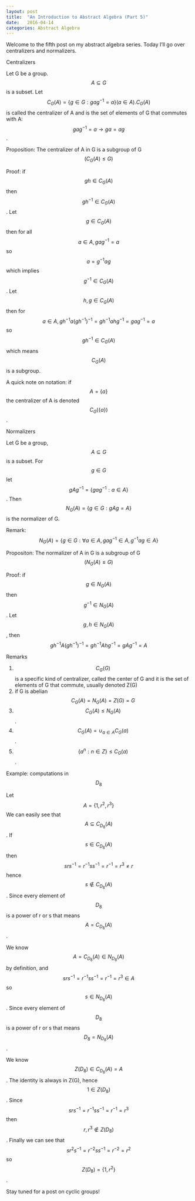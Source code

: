 ```yaml
---
layout: post
title:  "An Introduction to Abstract Algebra (Part 5)"
date:   2016-04-14
categories: Abstract Algebra
---
```


Welcome to the fifth post on my abstract algebra series. Today I’ll go over centralizers and normalizers.

Centralizers

Let G be a group. $$A \subseteq G$$ is a subset. Let $$C_G(A) = \{ g \in G : gag^{-1} = a\} (a \in A). C_G(A)$$ is called the centralizer of A and is the set of elements of G that commutes with A: $$gag^{-1} = a \rightarrow ga = ag$$.

Proposition: The centralizer of A in G is a subgroup of G $$(C_G(A) \leq G)$$

Proof: if $$gh \in C_G(A)$$ then $$gh^{-1} \in C_G(A)$$. Let $$g \in C_G(A)$$ then for all $$a \in A, gag^{-1} = a$$ so $$a = g^{-1}ag$$ which implies $$g^{-1} \in C_G(A)$$. Let $$h, g \in C_G(A)$$ then for $$a \in A, gh^{-1}a(gh^{-1})^{-1} = gh^{-1}ahg^{-1} = gag^{-1} = a$$ so $$gh^{-1} \in C_G(A)$$ which means $$C_G(A)$$ is a subgroup.

A quick note on notation: if $$A = \{a\}$$ the centralizer of A is denoted $$C_G(\{a\})$$.

Normalizers

Let G be a group, $$A \subseteq G$$ is a subset. For $$g \in G$$ let $$gAg^{-1} = \{gag^{-1} : a \in A\}$$. Then $$N_G(A) = \{g \in G: gAg = A\}$$ is the normalizer of G.

Remark: $$N_G(A) = \{g \in G: \forall a \in A, gag^{-1} \in A, g^{-1}ag \in A \}$$

Propositon: The normalizer of A in G is a subgroup of G $$(N_G(A) \leq G)$$

Proof: if $$g \in N_G(A)$$ then $$g^{-1} \in N_G(A)$$. Let $$g, h \in N_G(A)$$, then $$gh^{-1}A(gh^{-1})^{-1} = gh^{-1}Ahg^{-1} = gAg^{-1} = A$$

 Remarks

 1) $$C_G(G)$$ is a specific kind of centralizer, called the center of G and it is the set of elements of G that commute, usually denoted Z(G)
 2) if G is abelian $$C_G(A) = N_G(A) = Z(G) = G$$
 3) $$C_G(A) \leq N_G(A)$$.
 4) $$C_G(A) = \cup_{a \in A} C_G(a)$$.
 5) $$\{a^n : n \in Z \} \leq C_G(a)$$.

Example: computations in $$D_8$$

Let $$A = \{1, r^2, r^3\}$$
We can easily see that $$A \subseteq C_{D_8}(A)$$. If $$s \in C_{D_8}(A)$$ then $$srs^{-1} = r^{-1}ss^{-1} = r^{-1} = r^3 \neq r$$ hence $$s \not\in C_{D_8}(A)$$. Since every element of $$D_8$$ is a power of r or s that means $$A = C_{D_8}(A)$$.

We know $$A = C_{D_8}(A) \in N_{D_8}(A)$$ by definition, and $$srs^{-1} = r^{-1}ss^{-1} = r^{-1} = r^3 \in A$$ so $$s \in N_{D_8}(A)$$. Since every element of $$D_8$$ is a power of r or s that means $$D_8 = N_{D_8}(A)$$.

We know $$Z(D_8) \in C_{D_8}(A) = A$$. The identity is always in Z(G), hence $$1 \in Z(D_8)$$. Since $$srs^{-1} = r^{-1}ss^{-1} = r^{-1} = r^3$$ then $$r, r^3 \not\in Z(D_8)$$. Finally we can see that $$sr^2s^{-1} = r^{-2}ss^{-1} = r^{-2} = r^2$$ so $$Z(D_8) = \{1, r^2\}$$.

Stay tuned for a post on cyclic groups!

